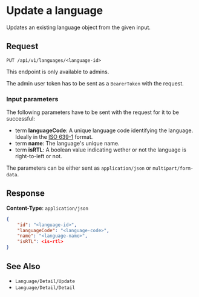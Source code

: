 # Update a language

Updates an existing language object from the given input.

## Request

    PUT /api/v1/languages/<language-id>

This endpoint is only available to admins.

The admin user token has to be sent as a `BearerToken` with the request.

### Input parameters

The following parameters have to be sent with the request for it to be successful:

- term **languageCode**: A unique language code identifying the language. Ideally in the [ISO 639-1](https://en.wikipedia.org/wiki/List_of_ISO_639-1_codes) format.
- term **name**: The language's unique name.
- term **isRTL**: A boolean value indicating wether or not the language is right-to-left or not.

The parameters can be either sent as `application/json` or `multipart/form-data`.

## Response

**Content-Type**: `application/json`

```json
{
    "id": "<language-id>",
    "languageCode": "<language-code>",
    "name": "<language-name>",
    "isRTL": <is-rtl>
}
```

## See Also

* ``Language/Detail/Update``
* ``Language/Detail/Detail``
